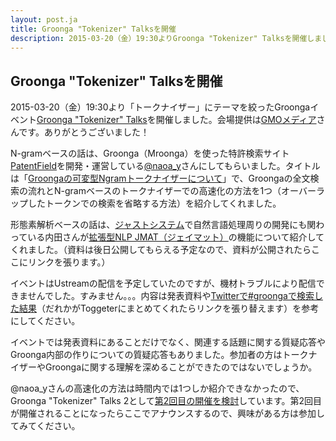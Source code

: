```yaml
---
layout: post.ja
title: Groonga "Tokenizer" Talksを開催
description: 2015-03-20（金）19:30よりGroonga "Tokenizer" Talksを開催しました。
---
```


## Groonga "Tokenizer" Talksを開催

2015-03-20（金）19:30より「トークナイザー」にテーマを絞ったGroongaイベント[Groonga "Tokenizer" Talks](https://groonga.doorkeeper.jp/events/20546)を開催しました。会場提供は[GMOメディア](http://www.gmo-media.jp/)さんです。ありがとうございました！

N-gramベースの話は、Groonga（Mroonga）を使った特許検索サイト[PatentField](http://patentfield.com/)を開発・運営している[@naoa_y](https://twitter.com/naoa_y)さんにしてもらいました。タイトルは「[Groongaの可変型Ngramトークナイザーについて](http://slide.rabbit-shocker.org/authors/naoa/groonga-tokenizer-talks-naoa/)」で、Groongaの全文検索の流れとN-gramベースのトークナイザーでの高速化の方法を1つ（オーバーラップしたトークンでの検索を省略する方法）を紹介してくれました。

形態素解析ベースの話は、[ジャストシステム](http://www.justsystems.com/jp/)で自然言語処理周りの開発にも関わっている内田さんが[拡張型NLP JMAT（ジェイマット）](http://www.atok.com/biz/embedded_atok.html)の機能について紹介してくれました。（資料は後日公開してもらえる予定なので、資料が公開されたらここにリンクを張ります。）

イベントはUstreamの配信を予定していたのですが、機材トラブルにより配信できませんでした。すみません。。。内容は発表資料や[Twitterで#groongaで検索した結果](https://twitter.com/search?f=realtime&q=%23groonga)（だれかがToggeterにまとめてくれたらリンクを張り替えます）を参考にしてください。

イベントでは発表資料にあることだけでなく、関連する話題に関する質疑応答やGroonga内部の作りについての質疑応答もありました。参加者の方はトークナイザーやGroongaに関する理解を深めることができたのではないでしょうか。

@naoa_yさんの高速化の方法は時間内では1つしか紹介できなかったので、Groonga "Tokenizer" Talks 2として[第2回目の開催を検討](https://github.com/groonga/meetup/issues/3)しています。第2回目が開催されることになったらここでアナウンスするので、興味がある方は参加してみてください。
